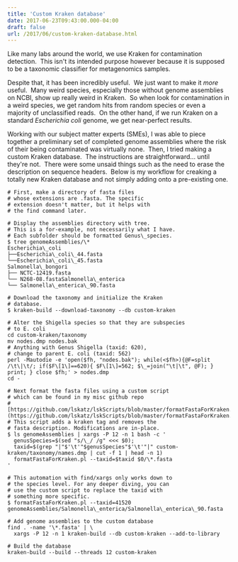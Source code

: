 ```yaml
---
title: 'Custom Kraken database'
date: 2017-06-23T09:43:00.000-04:00
draft: false
url: /2017/06/custom-kraken-database.html
---
```


Like many labs around the world, we use Kraken for contamination detection.  This isn't its intended purpose however because it is supposed to be a taxonomic classifier for metagenomics samples.  
  
Despite that, it has been incredibly useful.  We just want to make it _more_ useful.  Many weird species, especially those without genome assemblies on NCBI, show up really weird in Kraken.  So when look for contamination in a weird species, we get random hits from random species or even a majority of unclassified reads.  On the other hand, if we run Kraken on a standard _Escherichia coli_ genome, we get near-perfect results.  
  
Working with our subject matter experts (SMEs), I was able to piece together a preliminary set of completed genome assemblies where the risk of their being contaminated was virtually none.  Then, I tried making a custom Kraken database.  The instructions are straightforward... until they're not.  There were some unsaid things such as the need to erase the description on sequence headers.  Below is my workflow for creaking a totally new Kraken database and not simply adding onto a pre-existing one.  

```
# First, make a directory of fasta files   
# whose extensions are .fasta. The specific  
# extension doesn't matter, but it helps with  
# the find command later.  
  
# Display the assemblies directory with tree.  
# This is a for-example, not necessarily what I have.  
# Each subfolder should be formatted Genus\_species.  
$ tree genomeAssemblies/\*   
Escherichia\_coli  
├──Escherichia\_coli\_44.fasta  
└──Escherichia\_coli\_45.fasta  
Salmonella\_bongori  
├── NCTC-12419.fasta  
└── N268-08.fastaSalmonella\_enterica  
└── Salmonella\_enterica\_90.fasta  
  
# Download the taxonomy and initialize the Kraken  
# database.  
$ kraken-build --download-taxonomy --db custom-kraken  
  
# Alter the Shigella species so that they are subspecies  
# to E. coli  
cd custom-kraken/taxonomy  
mv nodes.dmp nodes.bak  
# Anything with Genus Shigella (taxid: 620),   
# change to parent E. coli (taxid: 562)  
perl -Mautodie -e 'open($fh, "nodes.bak"); while(<$fh>){@F=split /\t\|\t/; if($F\[1\]==620){ $F\[1\]=562; $\_=join("\t|\t", @F); } print; } close $fh;' > nodes.dmp  
cd -  
  
# Next format the fasta files using a custom script  
# which can be found in my misc github repo  
# [https://github.com/lskatz/lskScripts/blob/master/formatFastaForKraken.pl ](https://github.com/lskatz/lskScripts/blob/master/formatFastaForKraken.pl)  
# This script adds a kraken tag and removes the   
# fasta description. Modifications are in-place.  
$ ls genomeAssemblies | xargs -P 12 -n 1 bash -c '  
  genusSpecies=$(sed "s/\_/ /g" <<< $0);   
  taxid=$(grep "|"$'\t'"$genusSpecies"$'\t'"|" custom-kraken/taxonomy/names.dmp | cut -f 1 | head -n 1)  
  formatFastaForKraken.pl --taxid=$taxid $0/\*.fasta  
'  
  
# This automation with find/xargs only works down to   
# the species level. For any deeper diving, you can   
# use the custom script to replace the taxid with   
# something more specific.  
$ formatFastaForKraken.pl --taxid=41520 genomeAssemblies/Salmonella\_enterica/Salmonella\_enterica\_90.fasta  
  
# Add genome assemblies to the custom database  
find . -name '\*.fasta' | \  
  xargs -P 12 -n 1 kraken-build --db custom-kraken --add-to-library  
  
# Build the database  
kraken-build --build --threads 12 custom-kraken
```
